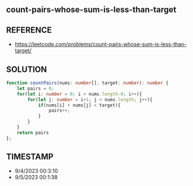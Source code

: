 ## count-pairs-whose-sum-is-less-than-target

## REFERENCE

- https://leetcode.com/problems/count-pairs-whose-sum-is-less-than-target/

## SOLUTION

``` Typescript
function countPairs(nums: number[], target: number): number {
    let pairs = 0;
    for(let i: number = 0; i < nums.length-0; i++){
        for(let j: number = i+1; j < nums.length; j++){
            if(nums[i] + nums[j] < target){
                pairs++;
            }
        }
    }
    return pairs
};
```

## TIMESTAMP

- 9/4/2023 00:3:10
- 9/5/2023 00:1:38
